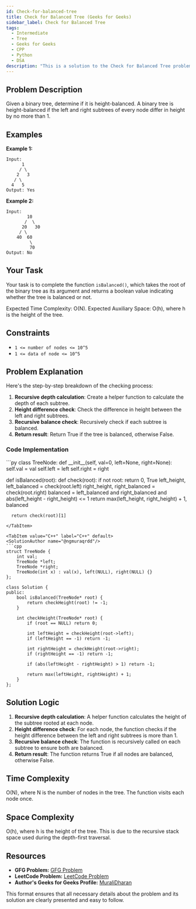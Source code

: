 ```yaml
---
id: Check-for-balanced-tree
title: Check for Balanced Tree (Geeks for Geeks)
sidebar_label: Check for Balanced Tree 
tags:
  - Intermediate
  - Tree
  - Geeks for Geeks
  - CPP
  - Python
  - DSA
description: "This is a solution to the Check for Balanced Tree problem on Geeks for Geeks."
---
```


## Problem Description

Given a binary tree, determine if it is height-balanced. A binary tree is height-balanced if the left and right subtrees of every node differ in height by no more than 1.

## Examples

**Example 1:**
```
Input:
      1
     / \
    2   3
   / \
  4   5
Output: Yes
```

**Example 2:**
```
Input:
        10
       /  \
      20   30
     / \
    40  60
         \
         70
Output: No
```

## Your Task

Your task is to complete the function `isBalanced()`, which takes the root of the binary tree as its argument and returns a boolean value indicating whether the tree is balanced or not.

Expected Time Complexity: O(N).
Expected Auxiliary Space: O(h), where h is the height of the tree.

## Constraints

- `1 <= number of nodes <= 10^5`
- `1 <= data of node <= 10^5`

## Problem Explanation

Here's the step-by-step breakdown of the checking process:

1. **Recursive depth calculation**: Create a helper function to calculate the depth of each subtree.
2. **Height difference check**: Check the difference in height between the left and right subtrees.
3. **Recursive balance check**: Recursively check if each subtree is balanced.
4. **Return result**: Return True if the tree is balanced, otherwise False.

### Code Implementation

<Tabs>
  <TabItem value="Python" label="Python" default>
  <SolutionAuthor name="@ngmuraqrdd"/>
  ```py
  class TreeNode:
      def __init__(self, val=0, left=None, right=None):
          self.val = val
          self.left = left
          self.right = right

  def isBalanced(root):
      def check(root):
          if not root:
              return 0, True
          left_height, left_balanced = check(root.left)
          right_height, right_balanced = check(root.right)
          balanced = left_balanced and right_balanced and abs(left_height - right_height) <= 1
          return max(left_height, right_height) + 1, balanced
      
      return check(root)[1]
  ```
  </TabItem>

  <TabItem value="C++" label="C++" default>
  <SolutionAuthor name="@ngmuraqrdd"/>
  ```cpp
  struct TreeNode {
      int val;
      TreeNode *left;
      TreeNode *right;
      TreeNode(int x) : val(x), left(NULL), right(NULL) {}
  };

  class Solution {
  public:
      bool isBalanced(TreeNode* root) {
          return checkHeight(root) != -1;
      }
      
      int checkHeight(TreeNode* root) {
          if (root == NULL) return 0;
          
          int leftHeight = checkHeight(root->left);
          if (leftHeight == -1) return -1;
          
          int rightHeight = checkHeight(root->right);
          if (rightHeight == -1) return -1;
          
          if (abs(leftHeight - rightHeight) > 1) return -1;
          
          return max(leftHeight, rightHeight) + 1;
      }
  };
  ```
  </TabItem>
</Tabs>

## Solution Logic

1. **Recursive depth calculation**: A helper function calculates the height of the subtree rooted at each node.
2. **Height difference check**: For each node, the function checks if the height difference between the left and right subtrees is more than 1.
3. **Recursive balance check**: The function is recursively called on each subtree to ensure both are balanced.
4. **Return result**: The function returns True if all nodes are balanced, otherwise False.

## Time Complexity

O(N), where N is the number of nodes in the tree. The function visits each node once.

## Space Complexity

O(h), where h is the height of the tree. This is due to the recursive stack space used during the depth-first traversal.

## Resources

- **GFG Problem:** [GFG Problem](https://www.geeksforgeeks.org/how-to-determine-if-a-binary-tree-is-balanced/)
- **LeetCode Problem:** [LeetCode Problem](https://leetcode.com/problems/balanced-binary-tree/)
- **Author's Geeks for Geeks Profile:** [MuraliDharan](https://www.geeksforgeeks.org/user/ngmuraqrdd/)

This format ensures that all necessary details about the problem and its solution are clearly presented and easy to follow.
